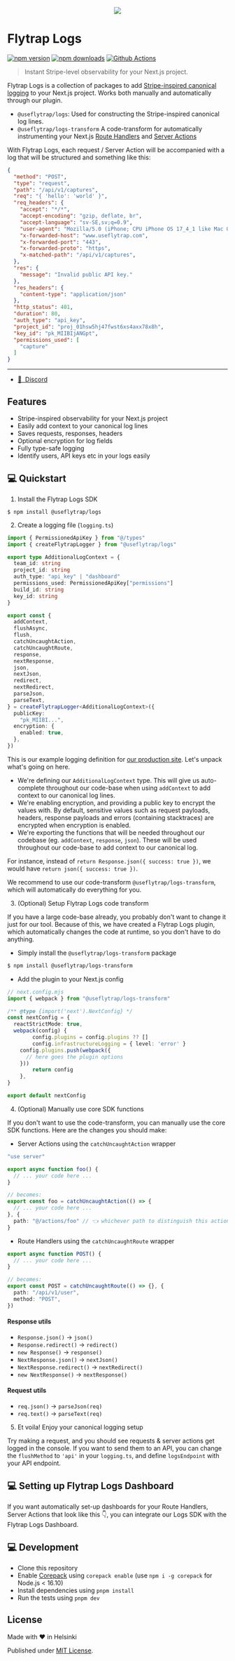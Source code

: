 <p align="center">
	<img src="https://github.com/useflytrap/flytrap-js/raw/main/docs/flytrap-banner.png" />
</p>

# Flytrap Logs

[![npm version][npm-version-src]][npm-href]
[![npm downloads][npm-downloads-src]][npm-href]
[![Github Actions][github-actions-src]][github-actions-href]

> Instant Stripe-level observability for your Next.js project.

Flytrap Logs is a collection of packages to add [Stripe-inspired canonical logging](https://stripe.com/blog/canonical-log-lines) to your Next.js project. Works both manually and automatically through our plugin.

- `@useflytrap/logs`: Used for constructing the Stripe-inspired canonical log lines.
- `@useflytrap/logs-transform` A code-transform for automatically instrumenting your Next.js [Route Handlers](https://nextjs.org/docs/app/building-your-application/routing/route-handlers) and [Server Actions](https://nextjs.org/docs/app/building-your-application/data-fetching/server-actions-and-mutations)

With Flytrap Logs, each request / Server Action will be accompanied with a log that will be structured and something like this:

```json
{
  "method": "POST",
  "type": "request",
  "path": "/api/v1/captures",
  "req": "{ 'hello': 'world' }",
  "req_headers": {
    "accept": "*/*",
    "accept-encoding": "gzip, deflate, br",
    "accept-language": "sv-SE,sv;q=0.9",
    "user-agent": "Mozilla/5.0 (iPhone; CPU iPhone OS 17_4_1 like Mac OS X) AppleWebKit/605.1.15 (KHTML, like Gecko) Version/17.4.1 Mobile/15E148 Safari/604.1",
    "x-forwarded-host": "www.useflytrap.com",
    "x-forwarded-port": "443",
    "x-forwarded-proto": "https",
    "x-matched-path": "/api/v1/captures",
  },
  "res": {
    "message": "Invalid public API key."
  },
  "res_headers": {
    "content-type": "application/json"
  },
  "http_status": 401,
  "duration": 80,
  "auth_type": "api_key",
  "project_id": "proj_01hsw5hj47fwst6xs4axx78x8h",
  "key_id": "pk_MIIBIjANGpt",
  "permissions_used": [
    "capture"
  ]
}
```

---

- [👥 &nbsp;Discord](https://discord.gg/tQaADUfdeP)

## Features

- Stripe-inspired observability for your Next.js project
- Easily add context to your canonical log lines
- Saves requests, responses, headers
- Optional encryption for log fields
- Fully type-safe logging
- Identify users, API keys etc in your logs easily

## 💻 Quickstart

1. Install the Flytrap Logs SDK

```pnpm
$ npm install @useflytrap/logs
```

2. Create a logging file (`logging.ts`)

```typescript
import { PermissionedApiKey } from "@/types"
import { createFlytrapLogger } from "@useflytrap/logs"

export type AdditionalLogContext = {
  team_id: string
  project_id: string
  auth_type: "api_key" | "dashboard"
  permissions_used: PermissionedApiKey["permissions"]
  build_id: string
  key_id: string
}

export const {
  addContext,
  flushAsync,
  flush,
  catchUncaughtAction,
  catchUncaughtRoute,
  response,
  nextResponse,
  json,
  nextJson,
  redirect,
  nextRedirect,
  parseJson,
  parseText,
} = createFlytrapLogger<AdditionalLogContext>({
  publicKey:
    "pk_MIIBI...",
  encryption: {
    enabled: true,
  },
})
```

This is our example logging definition for [our production site](https://www.useflytrap.com). Let's unpack what's going on here.

- We're defining our `AdditionalLogContext` type. This will give us auto-complete throughout our code-base when using `addContext` to add context to our canonical log lines.
- We're enabling encryption, and providing a public key to encrypt the values with. By default, sensitive values such as request payloads, headers, response payloads and errors (containing stacktraces) are encrypted when encryption is enabled.
- We're exporting the functions that will be needed throughout our codebase (eg. `addContext`, `response`, `json`). These will be used throughout our code-base to add context to our canonical log.

For instance, instead of `return Response.json({ success: true })`, we would have `return json({ success: true })`.

We recommend to use our code-transform `@useflytrap/logs-transform`, which will automatically do everything for you.

3. (Optional) Setup Flytrap Logs code transform

If you have a large code-base already, you probably don't want to change it just for our tool. Because of this, we have created a Flytrap Logs plugin, which automatically changes the code at runtime, so you don't have to do anything.

- Simply install the `@useflytrap/logs-transform` package

```bash
$ npm install @useflytrap/logs-transform
```

- Add the plugin to your Next.js config

```typescript
// next.config.mjs
import { webpack } from "@useflytrap/logs-transform"

/** @type {import('next').NextConfig} */
const nextConfig = {
  reactStrictMode: true,
  webpack(config) {
		config.plugins = config.plugins ?? []
		config.infrastructureLogging = { level: 'error' }
    config.plugins.push(webpack({
      // here goes the plugin options
    }))
		return config
	},
}

export default nextConfig
```

4. (Optional) Manually use core SDK functions

If you don't want to use the code-transform, you can manually use the core SDK functions. Here are the changes you should make:

- Server Actions using the `catchUncaughtAction` wrapper

```typescript
"use server"

export async function foo() {
  // ... your code here ...
}

// becomes:
export const foo = catchUncaughtAction(() => {
  // ... your code here ...
}, {
  path: "@/actions/foo" // 👈 whichever path to distinguish this action from others
}
```

- Route Handlers using the `catchUncaughtRoute` wrapper

```typescript
export async function POST() {
  // ... your code here ...
}

// becomes:
export const POST = catchUncaughtRoute(() => {}, {
  path: "/api/v1/user",
  method: "POST",
})
```

#### Response utils

- `Response.json()` -> `json()`
- `Response.redirect()` -> `redirect()`
- `new Response()` -> `response()`
- `NextResponse.json()` -> `nextJson()`
- `NextResponse.redirect()` -> `nextRedirect()`
- `new NextResponse()` -> `nextResponse()`

#### Request utils
- `req.json()` -> `parseJson(req)`
- `req.text()` -> `parseText(req)`

5. Et voila! Enjoy your canonical logging setup

Try making a request, and you should see requests & server actions get logged in the console. If you want to send them to an API, you can change the `flushMethod` to `'api'` in your `logging.ts`, and define `logsEndpoint` with your API endpoint.

## 💻 Setting up Flytrap Logs Dashboard

If you want automatically set-up dashboards for your Route Handlers, Server Actions that look like this 👇, you can integrate our Logs SDK with the Flytrap Logs Dashboard.

## 💻 Development

- Clone this repository
- Enable [Corepack](https://github.com/nodejs/corepack) using `corepack enable` (use `npm i -g corepack` for Node.js < 16.10)
- Install dependencies using `pnpm install`
- Run the tests using `pnpm dev`

## License

Made with ❤️ in Helsinki

Published under [MIT License](./LICENSE).

<!-- Links -->

[npm-href]: https://www.npmjs.com/package/@useflytrap/logs
[github-actions-href]: https://github.com/useflytrap/flytrap-logs/actions/workflows/ci.yml

<!-- Badges -->

[npm-version-src]: https://badgen.net/npm/v/@useflytrap/logs?color=black
[npm-downloads-src]: https://badgen.net/npm/dw/@useflytrap/logs?color=black
[prettier-src]: https://badgen.net/badge/style/prettier/black?icon=github
[github-actions-src]: https://github.com/useflytrap/flytrap-logs/actions/workflows/ci.yml/badge.svg
